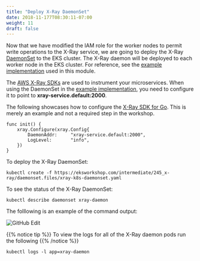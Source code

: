 ```yaml
---
title: "Deploy X-Ray DaemonSet"
date: 2018-11-177T08:30:11-07:00
weight: 11
draft: false
---
```


Now that we have modified the IAM role for the worker nodes to permit write operations to the X-Ray service, we are going to deploy the X-Ray [DaemonSet](https://kubernetes.io/docs/concepts/workloads/controllers/daemonset/) to the EKS cluster. The X-Ray daemon will be deployed to each worker node in the EKS cluster. For reference, see the [example implementation](https://github.com/aws-samples/eks-workshop/tree/master/content/intermediate/245_x-ray/daemonset.files) used in this module.

The [AWS X-Ray SDKs](https://docs.aws.amazon.com/xray/index.html#lang/en_us) are used to instrument your microservices. When using the DaemonSet in the [example implementation](https://github.com/aws-samples/eks-workshop/tree/master/content/intermediate/245_x-ray/daemonset.files), you need to configure it to point to **xray-service.default:2000**.

The following showcases how to configure the [X-Ray SDK for Go](https://docs.aws.amazon.com/xray/latest/devguide/xray-sdk-go.html). This is merely an example and not a required step in the workshop.

```
func init() {
	xray.Configure(xray.Config{
		DaemonAddr:     "xray-service.default:2000",
		LogLevel:       "info",
	})
}
```

To deploy the X-Ray DaemonSet:

```
kubectl create -f https://eksworkshop.com/intermediate/245_x-ray/daemonset.files/xray-k8s-daemonset.yaml
```

To see the status of the X-Ray DaemonSet:

```
kubectl describe daemonset xray-daemon
```

The folllowing is an example of the command output:

![GitHub Edit](/images/x-ray/daemon_status.png)

{{% notice tip %}}
To view the logs for all of the X-Ray daemon pods run the following
{{% /notice %}}

```
kubectl logs -l app=xray-daemon
```


